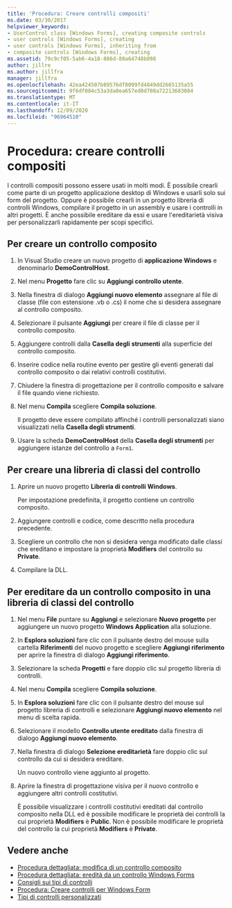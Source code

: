 ```yaml
---
title: 'Procedura: Creare controlli compositi'
ms.date: 03/30/2017
helpviewer_keywords:
- UserControl class [Windows Forms], creating composite controls
- user controls [Windows Forms], creating
- user controls [Windows Forms], inheriting from
- composite controls [Windows Forms], creating
ms.assetid: 79c9cf05-5ab6-4a18-886d-88a64748b098
author: jillre
ms.author: jillfra
manager: jillfra
ms.openlocfilehash: 42ea424507b89576df8099fd4849dd2665135a55
ms.sourcegitcommit: 9f6df084c53a3da0ea657ed0d708a72213683084
ms.translationtype: MT
ms.contentlocale: it-IT
ms.lasthandoff: 12/09/2020
ms.locfileid: "96964510"
---
```

# <a name="how-to-author-composite-controls"></a>Procedura: creare controlli compositi

I controlli compositi possono essere usati in molti modi. È possibile crearli come parte di un progetto applicazione desktop di Windows e usarli solo sui form del progetto. Oppure è possibile crearli in un progetto libreria di controlli Windows, compilare il progetto in un assembly e usare i controlli in altri progetti. È anche possibile ereditare da essi e usare l'ereditarietà visiva per personalizzarli rapidamente per scopi specifici.

## <a name="to-author-a-composite-control"></a>Per creare un controllo composito

1. In Visual Studio creare un nuovo progetto di **applicazione Windows** e denominarlo **DemoControlHost**.

2. Nel menu **Progetto** fare clic su **Aggiungi controllo utente**.

3. Nella finestra di dialogo **Aggiungi nuovo elemento** assegnare al file di classe (file con estensione .vb o .cs) il nome che si desidera assegnare al controllo composito.

4. Selezionare il pulsante **Aggiungi** per creare il file di classe per il controllo composito.

5. Aggiungere controlli dalla **Casella degli strumenti** alla superficie del controllo composito.

6. Inserire codice nella routine evento per gestire gli eventi generati dal controllo composito o dai relativi controlli costitutivi.

7. Chiudere la finestra di progettazione per il controllo composito e salvare il file quando viene richiesto.

8. Nel menu **Compila** scegliere **Compila soluzione**.

     Il progetto deve essere compilato affinché i controlli personalizzati siano visualizzati nella **Casella degli strumenti**.

9. Usare la scheda **DemoControlHost** della **Casella degli strumenti** per aggiungere istanze del controllo a `Form1`.

## <a name="to-author-a-control-class-library"></a>Per creare una libreria di classi del controllo

1. Aprire un nuovo progetto **Libreria di controlli Windows**.

     Per impostazione predefinita, il progetto contiene un controllo composito.

2. Aggiungere controlli e codice, come descritto nella procedura precedente.

3. Scegliere un controllo che non si desidera venga modificato dalle classi che ereditano e impostare la proprietà **Modifiers** del controllo su **Private**.

4. Compilare la DLL.

## <a name="to-inherit-from-a-composite-control-in-a-control-class-library"></a>Per ereditare da un controllo composito in una libreria di classi del controllo

1. Nel menu **File** puntare su **Aggiungi** e selezionare **Nuovo progetto** per aggiungere un nuovo progetto **Windows Application** alla soluzione.

2. In **Esplora soluzioni** fare clic con il pulsante destro del mouse sulla cartella **Riferimenti** del nuovo progetto e scegliere **Aggiungi riferimento** per aprire la finestra di dialogo **Aggiungi riferimento**.

3. Selezionare la scheda **Progetti** e fare doppio clic sul progetto libreria di controlli.

4. Nel menu **Compila** scegliere **Compila soluzione**.

5. In **Esplora soluzioni** fare clic con il pulsante destro del mouse sul progetto libreria di controlli e selezionare **Aggiungi nuovo elemento** nel menu di scelta rapida.

6. Selezionare il modello **Controllo utente ereditato** dalla finestra di dialogo **Aggiungi nuovo elemento**.

7. Nella finestra di dialogo **Selezione ereditarietà** fare doppio clic sul controllo da cui si desidera ereditare.

     Un nuovo controllo viene aggiunto al progetto.

8. Aprire la finestra di progettazione visiva per il nuovo controllo e aggiungere altri controlli costitutivi.

     È possibile visualizzare i controlli costitutivi ereditati dal controllo composito nella DLL ed è possibile modificare le proprietà dei controlli la cui proprietà **Modifiers** è **Public**. Non è possibile modificare le proprietà del controllo la cui proprietà **Modifiers** è **Private**.

## <a name="see-also"></a>Vedere anche

- [Procedura dettagliata: modifica di un controllo composito](walkthrough-authoring-a-composite-control-with-visual-csharp.md)
- [Procedura dettagliata: eredità da un controllo Windows Forms](walkthrough-inheriting-from-a-windows-forms-control-with-visual-csharp.md)
- [Consigli sui tipi di controlli](control-type-recommendations.md)
- [Procedura: Creare controlli per Windows Form](how-to-author-controls-for-windows-forms.md)
- [Tipi di controlli personalizzati](varieties-of-custom-controls.md)
